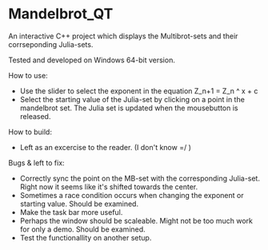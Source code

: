 # Mandelbrot_QT
An interactive C++ project which displays the Multibrot-sets and their corrseponding Julia-sets. 

Tested and developed on Windows 64-bit version. 


How to use: 

- Use the slider to select the exponent in the equation 
Z_n+1 = Z_n ^ x + c
- Select the starting value of the Julia-set by clicking on a point in the mandelbrot set. The Julia set is updated when the mousebutton is released.

How to build:
- Left as an excercise to the reader. (I don't know =/ )

Bugs & left to fix:
- Correctly sync the point on the MB-set with the corresponding Julia-set. Right now it seems like it's shifted towards the center. 
- Sometimes a race condition occurs when changing the exponent or starting value. Should be examined. 
- Make the task bar more useful. 
- Perhaps the window should be scaleable. Might not be too much work for only a demo. Should be examined. 
- Test the functionallity on another setup.
